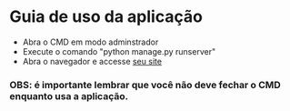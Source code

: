 # Guia de uso da aplicação

* Abra o CMD em modo adminstrador
* Execute o comando "python manage.py runserver"
* Abra o navegador e accesse [seu site](http://127.0.0.1:8000/)

### OBS: é importante lembrar que você não deve fechar o CMD enquanto usa a aplicação.